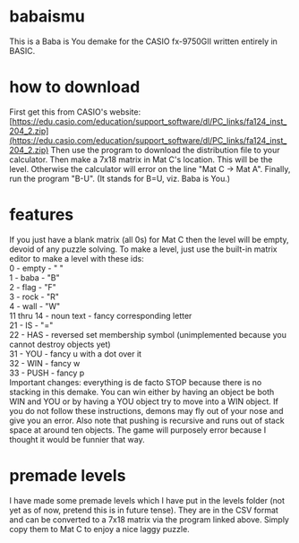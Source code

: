 # babaismu
This is a Baba is You demake for the CASIO fx-9750GII written entirely in BASIC.

# how to download
First get this from CASIO's website: [https://edu.casio.com/education/support_software/dl/PC_links/fa124_inst_204_2.zip](https://edu.casio.com/education/support_software/dl/PC_links/fa124_inst_204_2.zip)
Then use the program to download the distribution file to your calculator.
Then make a 7x18 matrix in Mat C's location. This will be the level. Otherwise the calculator will error on the line "Mat C -> Mat A".
Finally, run the program "B-U". (It stands for B=U, viz. Baba is You.)

# features
If you just have a blank matrix (all 0s) for Mat C then the level will be empty, devoid of any puzzle solving. To make a level, just use the built-in matrix editor to make a level with these ids:  
0 - empty - " "  
1 - baba - "B"  
2 - flag - "F"  
3 - rock - "R"  
4 - wall - "W"  
11 thru 14 - noun text - fancy corresponding letter  
21 - IS - "="  
22 - HAS - reversed set membership symbol (unimplemented because you cannot destroy objects yet)  
31 - YOU - fancy u with a dot over it  
32 - WIN - fancy w  
33 - PUSH - fancy p  
Important changes: everything is de facto STOP because there is no stacking in this demake. You can win either by having an object be both WIN and YOU or by having a YOU object try to move into a WIN object. If you do not follow these instructions, demons may fly out of your nose and give you an error.
Also note that pushing is recursive and runs out of stack space at around ten objects. The game will purposely error because I thought it would be funnier that way.

# premade levels
I have made some premade levels which I have put in the levels folder (not yet as of now, pretend this is in future tense). They are in the CSV format and can be converted to a 7x18 matrix via the program linked above. Simply copy them to Mat C to enjoy a nice laggy puzzle.
